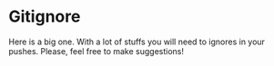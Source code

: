 # Gitignore

Here is a big one. With a lot of stuffs you will need to ignores in your pushes.
Please, feel free to make suggestions!
